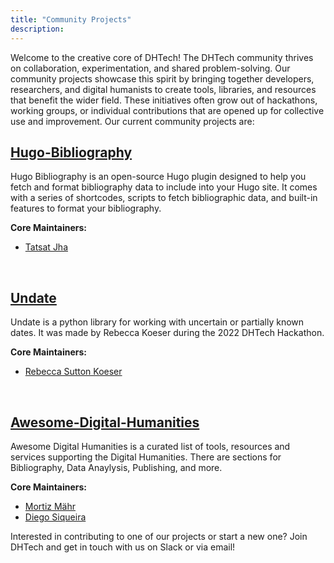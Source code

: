 ```yaml
---
title: "Community Projects"
description:
---
```


Welcome to the creative core of DHTech! The DHTech community thrives on collaboration, experimentation, and shared problem-solving. Our community projects showcase this spirit by bringing together developers, researchers, and digital humanists to create tools, libraries, and resources that benefit the wider field. These initiatives often grow out of hackathons, working groups, or individual contributions that are opened up for collective use and improvement. Our current community projects are:

## [Hugo-Bibliography](https://github.com/dh-tech/hugo-bibliography)

Hugo Bibliography is an open-source Hugo plugin designed to help you fetch and format bibliography data to include into your Hugo site. It comes with a series of shortcodes, scripts to fetch bibliographic data, and built-in features to format your bibliography.

**Core Maintainers:**

- [Tatsat Jha](https://github.com/tatsatjha)

&nbsp;

## [Undate](https://github.com/dh-tech/undate-python)

Undate is a python library for working with uncertain or partially known dates. It was made by Rebecca Koeser during the 2022 DHTech Hackathon.

**Core Maintainers:**

- [Rebecca Sutton Koeser](https://github.com/rlskoeser)

&nbsp;

## [Awesome-Digital-Humanities](https://dh-tech.github.io/awesome-digital-humanities/)

Awesome Digital Humanities is a curated list of tools, resources and services supporting the Digital Humanities. There are sections for Bibliography, Data Anaylysis, Publishing, and more.

**Core Maintainers:**

- [Mortiz Mähr](https://github.com/maehr)
- [Diego Siqueira](https://github.com/diegosiqueir4)

Interested in contributing to one of our projects or start a new one? Join DHTech and get in touch with us on Slack or via email!

